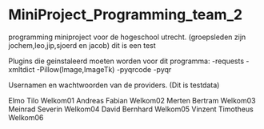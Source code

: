 # MiniProject_Programming_team_2
programming miniproject voor de hogeschool utrecht. (groepsleden zijn jochem,leo,jip,sjoerd en jacob) dit is een test


Plugins die geinstaleerd moeten worden voor dit programma:
-requests
-xmltdict
-Pillow(Image,ImageTk)
-pyqrcode
-pyqr

Usernamen en wachtwoorden van de providers. (Dit is testdata)

Elmo Tilo            Welkom01
Andreas Fabian       Welkom02
Merten Bertram       Welkom03
Meinrad Severin      Welkom04
David Bernhard       Welkom05
Vinzent Timotheus    Welkom06